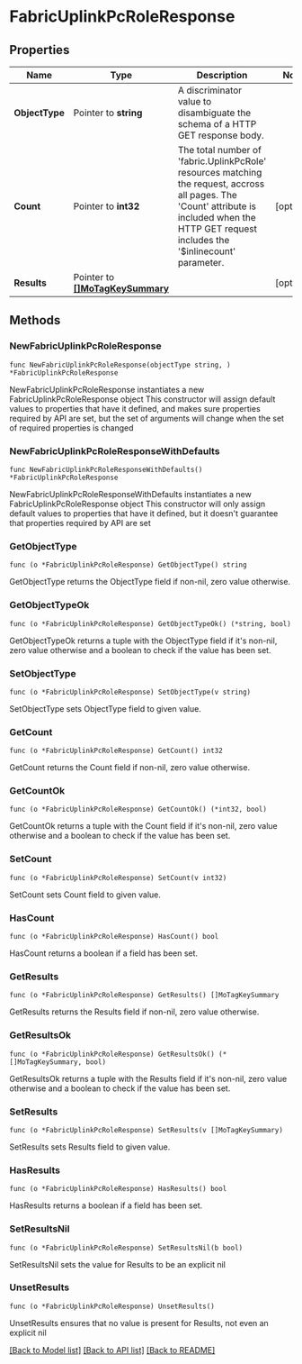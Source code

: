 # FabricUplinkPcRoleResponse

## Properties

Name | Type | Description | Notes
------------ | ------------- | ------------- | -------------
**ObjectType** | Pointer to **string** | A discriminator value to disambiguate the schema of a HTTP GET response body. | 
**Count** | Pointer to **int32** | The total number of &#39;fabric.UplinkPcRole&#39; resources matching the request, accross all pages. The &#39;Count&#39; attribute is included when the HTTP GET request includes the &#39;$inlinecount&#39; parameter. | [optional] 
**Results** | Pointer to [**[]MoTagKeySummary**](mo.TagKeySummary.md) |  | [optional] 

## Methods

### NewFabricUplinkPcRoleResponse

`func NewFabricUplinkPcRoleResponse(objectType string, ) *FabricUplinkPcRoleResponse`

NewFabricUplinkPcRoleResponse instantiates a new FabricUplinkPcRoleResponse object
This constructor will assign default values to properties that have it defined,
and makes sure properties required by API are set, but the set of arguments
will change when the set of required properties is changed

### NewFabricUplinkPcRoleResponseWithDefaults

`func NewFabricUplinkPcRoleResponseWithDefaults() *FabricUplinkPcRoleResponse`

NewFabricUplinkPcRoleResponseWithDefaults instantiates a new FabricUplinkPcRoleResponse object
This constructor will only assign default values to properties that have it defined,
but it doesn't guarantee that properties required by API are set

### GetObjectType

`func (o *FabricUplinkPcRoleResponse) GetObjectType() string`

GetObjectType returns the ObjectType field if non-nil, zero value otherwise.

### GetObjectTypeOk

`func (o *FabricUplinkPcRoleResponse) GetObjectTypeOk() (*string, bool)`

GetObjectTypeOk returns a tuple with the ObjectType field if it's non-nil, zero value otherwise
and a boolean to check if the value has been set.

### SetObjectType

`func (o *FabricUplinkPcRoleResponse) SetObjectType(v string)`

SetObjectType sets ObjectType field to given value.


### GetCount

`func (o *FabricUplinkPcRoleResponse) GetCount() int32`

GetCount returns the Count field if non-nil, zero value otherwise.

### GetCountOk

`func (o *FabricUplinkPcRoleResponse) GetCountOk() (*int32, bool)`

GetCountOk returns a tuple with the Count field if it's non-nil, zero value otherwise
and a boolean to check if the value has been set.

### SetCount

`func (o *FabricUplinkPcRoleResponse) SetCount(v int32)`

SetCount sets Count field to given value.

### HasCount

`func (o *FabricUplinkPcRoleResponse) HasCount() bool`

HasCount returns a boolean if a field has been set.

### GetResults

`func (o *FabricUplinkPcRoleResponse) GetResults() []MoTagKeySummary`

GetResults returns the Results field if non-nil, zero value otherwise.

### GetResultsOk

`func (o *FabricUplinkPcRoleResponse) GetResultsOk() (*[]MoTagKeySummary, bool)`

GetResultsOk returns a tuple with the Results field if it's non-nil, zero value otherwise
and a boolean to check if the value has been set.

### SetResults

`func (o *FabricUplinkPcRoleResponse) SetResults(v []MoTagKeySummary)`

SetResults sets Results field to given value.

### HasResults

`func (o *FabricUplinkPcRoleResponse) HasResults() bool`

HasResults returns a boolean if a field has been set.

### SetResultsNil

`func (o *FabricUplinkPcRoleResponse) SetResultsNil(b bool)`

 SetResultsNil sets the value for Results to be an explicit nil

### UnsetResults
`func (o *FabricUplinkPcRoleResponse) UnsetResults()`

UnsetResults ensures that no value is present for Results, not even an explicit nil

[[Back to Model list]](../README.md#documentation-for-models) [[Back to API list]](../README.md#documentation-for-api-endpoints) [[Back to README]](../README.md)


